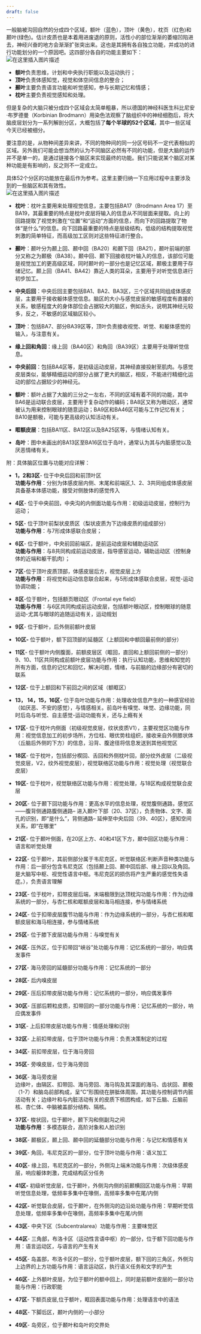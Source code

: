 ```yaml
---
draft: false
---
```

一般脑被沟回自然的分成四个区域，额叶（蓝色），顶叶（黄色），枕页（红色)和颞叶(绿色)。估计皮质也是本着用进废退的原则，活性小的部位渐渐的萎缩凹陷进去，神经兴奋的地方会渐渐扩张突出来。这也是其拥有各自独立功能，并成功的进行功能划分的一个原因吧。这四部分各自的功能主要如下：  
![在这里插入图片描述](https://i-blog.csdnimg.cn/blog_migrate/08fa897534dd443558b12e43a1057e63.png)

-   **额叶**负责思维，计划和中央执行职能以及运动执行；
-   **顶叶**负责体感知觉，视觉和体空间信息的整合；
-   **颞叶**主要负责语言功能和听觉感知，参与长期记忆和情感；
-   **枕叶**主要负责视觉感知和处理。

但是复杂的大脑只被分成四个区域会太简单粗暴，所以德国的神经科医生科比尼安·布罗德曼（Korbinian Brodmann）用染色法观察了脑组织中的神经细胞后，将大脑皮层划分为一系列解剖分区，大概包括了**每个半球的52个区域**，其中一些区域今天已经被细分。

要注意的是，从物种间差异来讲，不同的物种间的同一分区号码不一定代表相似的区域。另外我们可能会想当然的认为不同脑区必然有不同的功能，但是大脑的运作并不是单一的，是通过链接各个脑区来实现最终的功能。我们只能说某个脑区对某种功能是有影响的，反之则不一定成立。

具体52个分区的功能放在最后作为参考。这里主要归纳一下应用过程中主要涉及到的一些脑区和其有效性。  
![在这里插入图片描述](https://i-blog.csdnimg.cn/blog_migrate/f3b40b5b390b5833ef33b114c04e62c6.png)

-   **枕叶**：枕叶主要用来处理视觉信息，主要包括BA17（Brodmann Area 17）至BA19，其最重要的特点是枕叶皮层将输入的信息从不同层面来提取。向上的回路提取了视觉刺激在“位置”和“运动”方面的信息，而向下的回路提取了物体“是什么”的信息。向下回路最重要的特点是层级结构，低级的结构提取视觉刺激的简单特征，而高级加工区则对这些特征进行整合。
    
-   **颞叶**：颞叶分为颞上回、颞中回（BA20）和颞下回（BA21），颞叶前端的部分又称之为颞极（BA38）。颞中回、颞下回接收枕叶输入的信息，该部位可能是视觉加工的更高级区域，同时颞叶的一部分也是记忆区域，颞极主要用于存储记忆。颞上回（BA41、BA42）靠近人类的耳朵，主要用于对听觉信息进行初步加工。
    
-   **中央后回**：中央后回主要包括BA1、BA2、BA3区，三个区域共同组成体感皮层，主要用于接收躯体感觉信息。脑区的大小与感觉皮层的敏感程度有直接的关系，敏感程度大的身体部位会占据较大的脑区，例如舌头，说明其神经元较多，反之，不敏感的区域脑区较小。
    
-   **顶叶**：包括BA7、部分BA39区等，顶叶负责接收视觉、听觉、和躯体感觉的输入，与注意有关。
    
-   **缘上回和角回**：缘上回（BA40区）和角回（BA39区）主要用于处理听觉信息。
    
-   **中央前回**：包括BA4区等，是初级运动皮层，其神经直接投射至肌肉。与感觉皮层类似，能够精细运动的部分占据了更大的脑区，相反，不能进行精细化运动的部位占据较少的神经元。
    
-   **额叶**：额叶占据了大脑的三分之一左右，不同的区域有着不同的功能，其中BA6是运动联合皮层，主要用于复杂动作的编码；BA8区又称为眼动区，通常被认为用来控制眼球的随意运动；BA9区和BA46区可能与工作记忆有关；BA10是额极，可能与更高级的认知活动有关。
    
-   **眶额皮层**：包括BA11区、BA12区以及BA25区等，与情绪认知有关。
    
-   **岛叶**：图中未画出的BA13区至BA16区位于岛叶，通常认为其与内脏感觉以及厌恶情绪有关。
    

附：具体脑区位置与功能对应详解：

-   **1，2和3区**\- 位于中央后回和前顶叶区  
    **功能与作用**：分别为体感皮层内侧、末尾和前端区,1、2、3共同组成体感皮层具备基本体感功能，接受对侧肢体的感觉传入
    
-   **4区**\- 位于中央前回，中央沟的内侧面功能与作用：初级运动皮层，控制行为运动；
    
-   **5区**\- 位于顶叶前梨状皮质区（梨状皮质为下边缘皮质的组成部分）  
    **功能与作用**：与7形成体感联合皮层；
    
-   **6区**\- 位于额叶，中央前回前端区，是前运动皮层和辅助运动区  
    **功能与作用**：与8共同构成前运动皮层，指导感官运动，辅助运动区（控制身体的近端和躯干肌肉）；
    
-   **7区**\-位于顶叶皮质顶部，体感皮层后方，视觉皮层上方  
    **功能与作用**：将视觉和运动信息联合起来，与5形成体感联合皮层，视觉-运动协调功能；
    
-   **8区**\-位于额叶，包括额页眼动区（Frontal eye field）  
    **功能与作用**：与6区共同构成前运动皮层，包括额叶眼动区，控制眼球的随意运动-尤其与眼球的追随运动有关，运动规划
    
-   **9区**\- 位于额叶，后外侧前额叶皮层
    
-   **10区-** 位于额叶，额下回顶部的延髓区（上额回和中额回最前侧的部分）
    
-   **11区**\- 位于额叶内侧腹面，前额皮层区（眶回，直回和上额回前侧的一部分）9、10、11区共同构成前额叶皮层功能与作用：执行认知功能，思维和知觉的所有方面，信息的记忆和回忆，解决问题，情绪，与前脑的边缘部分有密切的联系
    
-   **12区**\- 位于上额回和下前回之间的区域（额眶区）
    
-   **13， 14，15，16区**\- 位于岛叶功能与作用：处理收敛信息产生的一种感官经验（如厌恶、不安的感觉），与情感相关。前岛叶有嗅觉、味觉、边缘功能，同时后岛与听觉、自主感觉-运动功能有关，还与上瘾有关
    
-   **17区**\- 位于枕叶内侧面（初级视觉皮层，纹状皮质V1），主要视觉区功能与作用：视觉信息加工的初步场所，方位柱、眼优势柱组织，接收来自外侧膝状体（丘脑后外侧的下方）的信息，沿背、腹途径将信息发送到其他视觉区
    
-   **18区**\- 位于枕叶，包括部分楔回、舌回和外侧枕叶回，部分纹外皮层（二级视觉皮层，V2，纹外视觉皮层），视觉联络区功能与作用：视觉处理（视觉联合皮层）
    
-   **19区**\- 位于枕叶，视觉联络区功能与作用：视觉处理，与18区构成视觉联合皮层
    
-   **20区**\- 位于颞下回功能与作用：更高水平的信息处理，视觉腹侧通路，感觉区——腹背侧通路腹侧通路– 进入颞叶下部（20、37区），负责物体、文字、面孔的识别，即“是什么”，背侧通路– 延伸至中央后回（39、40区），感知空间关系，即“在哪里”
    
-   **21区**\- 位于颞叶侧面，在20区上方、40和41区下方，颞中回区功能与作用：语言和听觉处理
    
-   **22区**\- 位于颞叶，其前侧部分属于韦尼克区，听觉联络区:判断声音种类功能与作用：后一部分包含韦尼克区（包括颞上回、颞中回后部、缘上回以及角回。是大脑写中枢、视觉性语言中枢。韦尼克区的损伤将产生严重的感觉性失语症。），负责语言理解
    
-   **23区**\- 位于枕叶，扣带皮层后端，末端极限到达顶枕沟功能与作用：作为边缘系统的一部分，与杏仁核和眶额皮层和海马相连接，参与情绪系统
    
-   **24区**\- 位于扣带皮层腹节功能与作用：作为边缘系统的一部分，与杏仁核和眶额皮层和海马相连接，参与情绪系统
    
-   **25区**\- 位于膝下皮层功能与作用：与嗅觉有关
    
-   **26区**\- 压外区，位于扣带回“峡谷”处功能与作用：记忆系统的一部分，响应偶发事件
    
-   **27区**\- 海马旁回的延髓部分功能与作用：记忆系统的一部分
    
-   **28区**\- 后内嗅皮层
    
-   **29区**\- 压后扣带皮层功能与作用：记忆系统的一部分，响应偶发事件
    
-   **30区**\- 压部后颗粒皮质，扣带回的一部分功能与作用：记忆系统的一部分，响应偶发事件
    
-   **31区**\- 上后扣带皮层功能与作用：情感处理和识别
    
-   **32区**\- 上前扣带皮层，位于顶叶功能与作用：负责决策制定的过程
    
-   **34区**\- 前扣带皮层，位于海马旁回
    
-   **35区**\- 旁嗅皮层，位于海马旁回
    
-   **36区**\- 海马旁皮层  
    边缘叶，由隔区、扣带回、海马旁回、海马钩及其深面的海马、齿状回、颞极（1-7）和脑岛前部构成，呈“C”形围绕在胼胝体周围，其功能与控制调节内脏活动有关；边缘叶和与内脏活动有关的皮质下核团构成，如下丘脑、丘脑前核、杏仁体、中脑被盖部分结构、隔核。
    
-   **37区**\- 梭状回，位于颞叶，颞下沟和侧副沟之间  
    **功能与作用**：多模态联合，高阶对象和人脸识别
    
-   **38区**\- 颞极区，颞上回、颞中回的延髓部分功能与作用：与记忆和情感有关
    
-   **39区**\- 角回，韦尼克区的一部分，位于顶叶功能与作用：语义加工
    
-   **40区**\- 缘上回，韦尼克区的一部分，外侧沟上端末功能与作用：次级体感皮层，响应躯体刺激，完成结构区分任务
    
-   **41区-** 初级听觉皮层，位于颞叶，外侧沟内侧的前颞横回区功能与作用：早期听觉信息处理，低频率多集中在喙侧，高频率多集中在尾/内侧
    
-   **42区-** 听觉联合皮层，位于颞叶，在外侧沟的边沿处功能与作用：早期听觉信息处理，低频率多集中在喙侧，高频率多集中在尾/内侧
    
-   **43区**\- 中央下区（Subcentralarea）功能与作用：主要味觉区
    
-   **44区**\- 三角部，布洛卡区（运动性言语中枢）的一部分，位于额下回功能与作用：语言运动区，与语言的产生有关
    
-   **45区**\- 岛盖部，布洛卡区的一部分，位于额叶皮层，额下回的三角区，外侧沟上边界的上方功能与作用：语言运动区，执行语义任务和文字的产生
    
-   **46区**\- 上外额叶皮层，为位于额叶的额中回上，同时是前额叶皮层的一部分功能与作用：行政职能
    
-   **47区**\- 下额页皮层,位于额叶，眶回表面功能与作用：处理语言中的语法
    
-   **48区**\- 下脚后区，颞叶内侧的一小部分
    
-   **49区**\- 岛旁区，位于颞叶和岛叶的交界处
